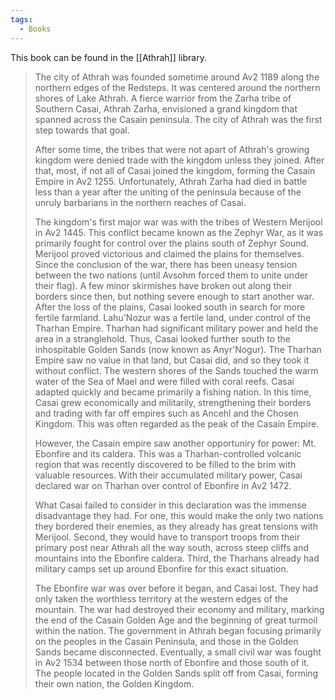 ```yaml
---
tags:
  - Books
---
```


This book can be found in the [[Athrah]] library.

> The city of Athrah was founded sometime around Av2 1189 along the northern edges of the Redsteps. It was centered around the northern shores of Lake Athrah. A fierce warrior from the Zarha tribe of Southern Casai, Athrah Zarha, envisioned a grand kingdom that spanned across the Casain peninsula. The city of Athrah was the first step towards that goal.
>
> After some time, the tribes that were not apart of Athrah's growing kingdom were denied trade with the kingdom unless they joined. After that, most, if not all of Casai joined the kingdom, forming the Casain Empire in Av2 1255. Unfortunately, Athrah Zarha had died in battle less than a year after the uniting of the peninsula because of the unruly barbarians in the northern reaches of Casai.
>
> The kingdom's first major war was with the tribes of Western Merijool in Av2 1445. This conflict became known as the Zephyr War, as it was primarily fought for control over the plains south of Zephyr Sound. Merijool proved victorious and claimed the plains for themselves. Since the conclusion of the war, there has been uneasy tension between the two nations (until Avsohm forced them to unite under their flag). A few minor skirmishes have broken out along their borders since then, but nothing severe enough to start another war. After the loss of the plains, Casai looked south in search for more fertile farmland. Lahu'Nozur was a fertile land, under control of the Tharhan Empire. Tharhan had significant military power and held the area in a stranglehold. Thus, Casai looked further south to the inhospitable Golden Sands (now known as Anyr'Nogur). The Tharhan Empire saw no value in that land, but Casai did, and so they took it without conflict. The western shores of the Sands touched the warm water of the Sea of Mael and were filled with coral reefs. Casai adapted quickly and became primarily a fishing nation. In this time, Casai grew economically and militarily, strengthening their borders and trading with far off empires such as Ancehl and the Chosen Kingdom. This was often regarded as the peak of the Casain Empire.
>
> However, the Casain empire saw another opportuniry for power: Mt. Ebonfire and its caldera. This was a Tharhan-controlled volcanic region that was recently discovered to be filled to the brim with valuable resources. With their accumulated military power, Casai declared war on Tharhan over control of Ebonfire in Av2 1472.
>
> What Casai failed to consider in this declaration was the immense disadvantage they had. For one, this would make the only two nations they bordered their enemies, as they already has great tensions with Merijool. Second, they would have to transport troops from their primary post near Athrah all the way south, across steep cliffs and mountains into the Ebonfire caldera. Third, the Tharhans already had military camps set up around Ebonfire for this exact situation.
>
> The Ebonfire war was over before it began, and Casai lost. They had only taken the worthless territory at the western edges of the mountain. The war had destroyed their economy and military, marking the end of the Casain Golden Age and the beginning of great turmoil within the nation. The government in Athrah began focusing primarily on the peoples in the Casain Peninsula, and those in the Golden Sands became disconnected. Eventually, a small civil war was fought in Av2 1534 between those north of Ebonfire and those south of it. The people located in the Golden Sands split off from Casai, forming their own nation, the Golden Kingdom.
